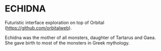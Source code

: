 # ECHIDNA

Futuristic interface exploration on top of Orbital (https://github.com/orbitalweb).

Echidna was the mother of all monsters, daughter of Tartarus and Gaea. She gave birth to most of the monsters in Greek mythology.
